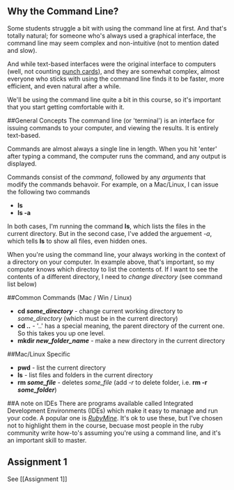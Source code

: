 ## Why the Command Line?

Some students struggle a bit with using the command line at first. And that's totally natural; for someone who's always used a graphical interface, the command line may seem complex and non-intuitive (not to mention dated and slow).

And while text-based interfaces were the original interface to computers (well, not counting [punch cards](https://en.wikipedia.org/wiki/Punched_card)), and they are somewhat complex, almost everyone who sticks with using the command line finds it to be faster, more efficient, and even natural after a while.

We'll be using the command line quite a bit in this course, so it's important that you start getting comfortable with it.

##General Concepts
The command line (or 'terminal') is an interface for issuing commands to your computer, and viewing the results. It is entirely text-based.

Commands are almost always a single line in length. When you hit 'enter' after typing a command, the computer runs the command, and any output is displayed.

Commands consist of the *command*, followed by any *arguments* that modify the commands behavoir. For example, on a Mac/Linux, I can issue the following two commands

* **ls**
* **ls -a**

In both cases, I'm running the command **ls**, which lists the files in the current directory. But in the second case, I've added the arguement *-a*, which tells **ls** to show all files, even hidden ones.

When you're using the command line, your always working in the context of a directory on your computer. In example above, that's important, so my computer knows which directoy to list the contents of. If I want to see the contents of a different directory, I need to *change directory* (see command list below)

##Common Commands (Mac / Win / Linux)
* **cd *some_directory*** - change current working directory to *some_directory* (which must be in the current directory)
* **cd ..** - '..' has a special meaning, the parent directory of the current one. So this takes you up one level.
* **mkdir *new_folder_name*** - make a new directory in the current directory

##Mac/Linux Specific
* **pwd** - list the current directory
* **ls** - list files and folders in the current directory
* **rm *some_file*** - deletes *some_file* (add *-r* to delete folder, i.e. **rm -r *some_folder***)

##A note on IDEs
There are programs available called Integrated Development Environments (IDEs) which make it easy to manage and run your code. A popular one is [*RubyMine*](http://www.jetbrains.com/ruby/). It's ok to use these, but I've chosen not to highlight them in the course, becuase most people in the ruby community write how-to's assuming you're using a command line, and it's an important skill to master.

## Assignment 1

See [[Assignment 1]]